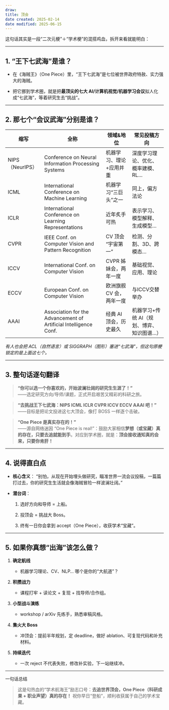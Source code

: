 ```yaml
---
draw:
title: 顶会
date created: 2025-02-14
date modified: 2025-06-15
---
```


这句话其实是一段“二次元梗”＋“学术梗”的混搭鸡血，拆开来看就能明白：

---

## 1. “王下七武海”是谁？

- 在《海贼王》（One Piece）里，“王下七武海”是七位被世界政府特赦、实力强大的海贼。
    
- 把它挪到学术圈，就是把**最顶尖的七大 AI/计算机视觉/机器学习会议**拟人化成“七武海”，等着研究生去“挑战”。
    

---

## 2. 那七个“会议武海”分别是谁？

|缩写|全称|领域&地位|常见投稿方向|
|---|---|---|---|
|NIPS（NeurIPS）|Conference on Neural Information Processing Systems|机器学习、理论+应用并重|深度学习理论、优化、概率建模、RL…|
|ICML|International Conference on Machine Learning|机器学习“三巨头”之一|同上，偏方法论|
|ICLR|International Conference on Learning Representations|近年炙手可热|表示学习、模型解释、生成模型…|
|CVPR|IEEE Conf. on Computer Vision and Pattern Recognition|CV 顶会 “宇宙第一”|检测、分割、3D、跨模态…|
|ICCV|International Conf. on Computer Vision|CVPR 姊妹会，两年一度|基础视觉、应用、理论|
|ECCV|European Conf. on Computer Vision|欧洲旗舰 CV 会，两年一度|与ICCV交替举办|
|AAAI|Association for the Advancement of Artificial Intelligence Conf.|经典 AI 顶会，历史最久|机器学习+传统 AI（规划、博弈、知识图谱…）|

_有人也会把 ACL（自然语言）或 SIGGRAPH（图形）塞进“七武海”，但这句原梗锁定的是上面这七个。_

---

## 3. 整句话逐句翻译

> **“你可以选一个你喜欢的，开始波澜壮阔的研究生生涯了！”**  
>——选定研究方向/导师/课题，正式开启艰苦又精彩的科研之旅。

> **“去挑战王下七武海：NIPS ICML ICLR CVPR ICCV ECCV AAAI 吧！”**  
>——目标是把论文投进这七大顶会，像打 BOSS 一样逐个击破。

> **“One Piece 是真实存在的！”**  
>——源自网络迷因 “One Piece is real!”：鼓励大家相信**梦想（或宝藏）真的存在，只要去追就能到手**。对应到学术圈，就是：**顶会接收通知真的会来，只要你肯肝！**

---

## 4. 说得直白点

- **核心含义**：
    “别怕，从现在开始埋头做研究，瞄准世界一流会议投稿，一篇篇打过去，你的研究生生活就会像海贼冒险一样波澜壮阔。”
    
- **潜台词**：
    
    1. 选好方向和导师 = 上船。
        
    2. 投顶会 = 挑战大 Boss。
        
    3. 终有一日你会拿到 accept（One Piece），收获学术“宝藏”。
        

---

## 5. 如果你真想“出海”该怎么做？

1. **确定航线**
    
    - 机器学习理论、CV、NLP… 哪个是你的“大航道”？
        
2. **积攒战力**
    
    - 课程打牢 + 读论文 + 复现 + 找导师/合作组。
        
3. **小型战斗演练**
    
    - workshop / arXiv 先练手，熟悉审稿风格。
        
4. **集火大 Boss**
    
    - 冲顶会：提前半年规划，定 deadline，做好 ablation、可复现代码和补充材料。
        
5. **持续迭代**
    
    - 一次 reject 不代表失败，修改补实验，下一站继续冲。
        

---

一句话总结

> 这是句热血的“学术航海王”励志口号：**去追世界顶会，One Piece（科研成果 + 职业声望）真的存在！** 祝你早日“登船”，顺利收获属于自己的学术宝藏。
